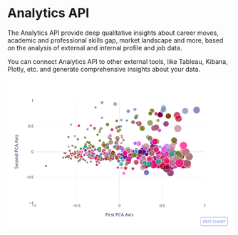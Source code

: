 # Analytics API

The Analytics API provide deep qualitative insights about career moves, academic and professional skills gap, market landscape and more, based on the analysis of external and internal profile and job data. 

You can connect Analytics API to other external tools, like Tableau, Kibana, Plotly, etc. and generate comprehensive insights about your data.

![Example plot: PCA Bubble Plot Over 6 risks: Labour Requiring Bending or Twisting \(radius size\)](../.gitbook/assets/screenshot-2020-04-08-at-09.20.59.png)

